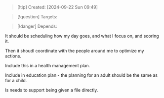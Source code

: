 
>[!tip] Created: [2024-09-22 Sun 09:49]

>[!question] Targets: 

>[!danger] Depends: 

It should be scheduling how my day goes, and what I focus on, and scoring it.

Then it shoudl coordinate with the people around me to optimize my actions.

Include this in a health management plan.

Include in education plan - the planning for an adult should be the same as for a child.

ls needs to support being given a file directly.